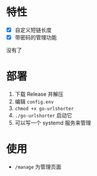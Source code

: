 # 特性

- [x] 自定义短链长度
- [x] 带密码的管理功能

没有了

# 部署

1. 下载 Release 并解压
2. 编辑 `config.env`
3. `chmod +x go-urlshorter`
3. `./go-urlshorter` 启动它
4. 可以写一个 systemd 服务来管理

# 使用

- `/manage` 为管理页面